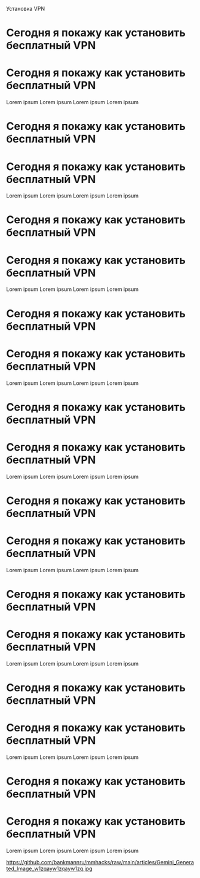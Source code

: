 <name>Установка VPN</name>
# Сегодня я покажу как установить бесплатный VPN
# Сегодня я покажу как установить бесплатный VPN
Lorem ipsum Lorem ipsum Lorem ipsum Lorem ipsum
# Сегодня я покажу как установить бесплатный VPN
# Сегодня я покажу как установить бесплатный VPN
Lorem ipsum Lorem ipsum Lorem ipsum Lorem ipsum
 
# Сегодня я покажу как установить бесплатный VPN
# Сегодня я покажу как установить бесплатный VPN
Lorem ipsum Lorem ipsum Lorem ipsum Lorem ipsum
 
# Сегодня я покажу как установить бесплатный VPN
# Сегодня я покажу как установить бесплатный VPN
Lorem ipsum Lorem ipsum Lorem ipsum Lorem ipsum
 
# Сегодня я покажу как установить бесплатный VPN
# Сегодня я покажу как установить бесплатный VPN
Lorem ipsum Lorem ipsum Lorem ipsum Lorem ipsum
 
# Сегодня я покажу как установить бесплатный VPN
# Сегодня я покажу как установить бесплатный VPN
Lorem ipsum Lorem ipsum Lorem ipsum Lorem ipsum
 
# Сегодня я покажу как установить бесплатный VPN
# Сегодня я покажу как установить бесплатный VPN
Lorem ipsum Lorem ipsum Lorem ipsum Lorem ipsum
 
# Сегодня я покажу как установить бесплатный VPN
# Сегодня я покажу как установить бесплатный VPN
Lorem ipsum Lorem ipsum Lorem ipsum Lorem ipsum
 
# Сегодня я покажу как установить бесплатный VPN
# Сегодня я покажу как установить бесплатный VPN
Lorem ipsum Lorem ipsum Lorem ipsum Lorem ipsum
 
<img>https://github.com/bankmannru/mmhacks/raw/main/articles/Gemini_Generated_Image_w1zqayw1zqayw1zq.jpg</img>
